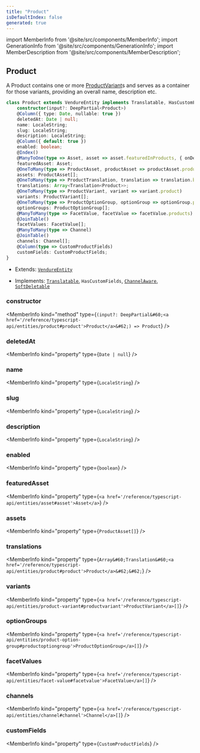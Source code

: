```yaml
---
title: "Product"
isDefaultIndex: false
generated: true
---
```

<!-- This file was generated from the Vendure source. Do not modify. Instead, re-run the "docs:build" script -->
import MemberInfo from '@site/src/components/MemberInfo';
import GenerationInfo from '@site/src/components/GenerationInfo';
import MemberDescription from '@site/src/components/MemberDescription';


## Product

<GenerationInfo sourceFile="packages/core/src/entity/product/product.entity.ts" sourceLine="25" packageName="@vendure/core" />

A Product contains one or more <a href='/reference/typescript-api/entities/product-variant#productvariant'>ProductVariant</a>s and serves as a container for those variants,
providing an overall name, description etc.

```ts title="Signature"
class Product extends VendureEntity implements Translatable, HasCustomFields, ChannelAware, SoftDeletable {
    constructor(input?: DeepPartial<Product>)
    @Column({ type: Date, nullable: true })
    deletedAt: Date | null;
    name: LocaleString;
    slug: LocaleString;
    description: LocaleString;
    @Column({ default: true })
    enabled: boolean;
    @Index()
    @ManyToOne(type => Asset, asset => asset.featuredInProducts, { onDelete: 'SET NULL' })
    featuredAsset: Asset;
    @OneToMany(type => ProductAsset, productAsset => productAsset.product)
    assets: ProductAsset[];
    @OneToMany(type => ProductTranslation, translation => translation.base, { eager: true })
    translations: Array<Translation<Product>>;
    @OneToMany(type => ProductVariant, variant => variant.product)
    variants: ProductVariant[];
    @OneToMany(type => ProductOptionGroup, optionGroup => optionGroup.product)
    optionGroups: ProductOptionGroup[];
    @ManyToMany(type => FacetValue, facetValue => facetValue.products)
    @JoinTable()
    facetValues: FacetValue[];
    @ManyToMany(type => Channel)
    @JoinTable()
    channels: Channel[];
    @Column(type => CustomProductFields)
    customFields: CustomProductFields;
}
```
* Extends: <code><a href='/reference/typescript-api/entities/vendure-entity#vendureentity'>VendureEntity</a></code>


* Implements: <code><a href='/reference/typescript-api/entities/interfaces#translatable'>Translatable</a></code>, <code>HasCustomFields</code>, <code><a href='/reference/typescript-api/entities/interfaces#channelaware'>ChannelAware</a></code>, <code><a href='/reference/typescript-api/entities/interfaces#softdeletable'>SoftDeletable</a></code>



<div className="members-wrapper">

### constructor

<MemberInfo kind="method" type={`(input?: DeepPartial&#60;<a href='/reference/typescript-api/entities/product#product'>Product</a>&#62;) => Product`}   />


### deletedAt

<MemberInfo kind="property" type={`Date | null`}   />


### name

<MemberInfo kind="property" type={`LocaleString`}   />


### slug

<MemberInfo kind="property" type={`LocaleString`}   />


### description

<MemberInfo kind="property" type={`LocaleString`}   />


### enabled

<MemberInfo kind="property" type={`boolean`}   />


### featuredAsset

<MemberInfo kind="property" type={`<a href='/reference/typescript-api/entities/asset#asset'>Asset</a>`}   />


### assets

<MemberInfo kind="property" type={`ProductAsset[]`}   />


### translations

<MemberInfo kind="property" type={`Array&#60;Translation&#60;<a href='/reference/typescript-api/entities/product#product'>Product</a>&#62;&#62;`}   />


### variants

<MemberInfo kind="property" type={`<a href='/reference/typescript-api/entities/product-variant#productvariant'>ProductVariant</a>[]`}   />


### optionGroups

<MemberInfo kind="property" type={`<a href='/reference/typescript-api/entities/product-option-group#productoptiongroup'>ProductOptionGroup</a>[]`}   />


### facetValues

<MemberInfo kind="property" type={`<a href='/reference/typescript-api/entities/facet-value#facetvalue'>FacetValue</a>[]`}   />


### channels

<MemberInfo kind="property" type={`<a href='/reference/typescript-api/entities/channel#channel'>Channel</a>[]`}   />


### customFields

<MemberInfo kind="property" type={`CustomProductFields`}   />




</div>
